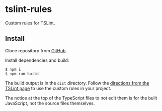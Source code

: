 
# tslint-rules

Custom rules for TSLint.

## Install

Clone repository from [GitHub](https://github.com/pe8ter/tslint-rules).

Install dependencies and build:

```shell
$ npm i
$ npm run build
```

The build output is in the `dist` directory. Follow the [directions from the TSLint page](https://www.npmjs.com/package/tslint#custom-rules) to use the custom rules in your project.

The notice at the top of the TypeScript files to not edit them is for the built JavaScript, not the source files
themselves.
